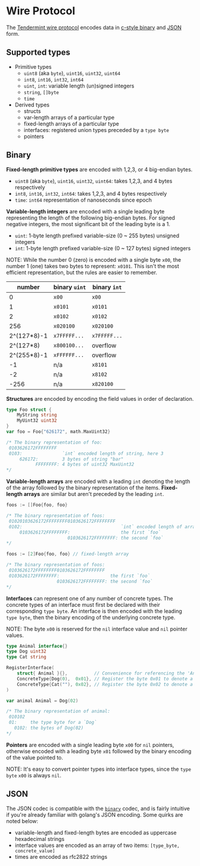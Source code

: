 # Wire Protocol

The [Tendermint wire protocol](https://github.com/tendermint/go-wire) encodes data in [c-style binary](#binary) and [JSON](#json) form.

## Supported types

- Primitive types
  - `uint8` (aka `byte`), `uint16`, `uint32`, `uint64`
  - `int8`, `int16`, `int32`, `int64`
  - `uint`, `int`: variable length (un)signed integers
  - `string`, `[]byte`
  - `time`
- Derived types
  - structs
  - var-length arrays of a particular type
  - fixed-length arrays of a particular type
  - interfaces: registered union types preceded by a `type byte`
  - pointers

## Binary

**Fixed-length primitive types** are encoded with 1,2,3, or 4 big-endian bytes.
  - `uint8` (aka `byte`), `uint16`, `uint32`, `uint64`: takes 1,2,3, and 4 bytes respectively
  - `int8`, `int16`, `int32`, `int64`: takes 1,2,3, and 4 bytes respectively
  - `time`: `int64` representation of nanoseconds since epoch

**Variable-length integers** are encoded with a single leading byte representing the length of the following big-endian bytes.  For signed negative integers, the most significant bit of the leading byte is a 1.

  - `uint`: 1-byte length prefixed variable-size (0 ~ 255 bytes) unsigned integers
  - `int`: 1-byte length prefixed variable-size (0 ~ 127 bytes) signed integers

NOTE: While the number 0 (zero) is encoded with a single byte `x00`, the number 1 (one) takes two bytes to represent: `x0101`.  This isn't the most efficient representation, but the rules are easier to remember.

| number       | binary `uint` | binary `int`  |
| ------------ | ------------- | ------------- |
| 0            | `x00`         | `x00`         |
| 1            | `x0101`       | `x0101`       |
| 2            | `x0102`       | `x0102`       |
| 256          | `x020100`     | `x020100`     |
| 2^(127*8)-1  | `x7FFFFF...`  | `x7FFFFF...`  |
| 2^(127*8)    | `x800100...`  | overflow      |
| 2^(255*8)-1  | `xFFFFFF...`  | overflow      |
| -1           | n/a           | `x8101`       |
| -2           | n/a           | `x8102`       |
| -256         | n/a           | `x820100`     |

**Structures** are encoded by encoding the field values in order of declaration.

```go
type Foo struct {
    MyString string
    MyUint32 uint32
}
var foo = Foo{"626172", math.MaxUint32}

/* The binary representation of foo:
 0103626172FFFFFFFF
 0103:               `int` encoded length of string, here 3
     626172:         3 bytes of string "bar"
           FFFFFFFF: 4 bytes of uint32 MaxUint32
*/
```

**Variable-length arrays** are encoded with a leading `int` denoting the length of the array followed by the binary representation of the items.  **Fixed-length arrays** are similar but aren't preceded by the leading `int`.

```go
foos := []Foo{foo, foo}

/* The binary representation of foos:
 01020103626172FFFFFFFF0103626172FFFFFFFF
 0102:                                     `int` encoded length of array, here 2
     0103626172FFFFFFFF:                   the first `foo`
                       0103626172FFFFFFFF: the second `foo`
*/

foos := [2]Foo{foo, foo} // fixed-length array

/* The binary representation of foos:
 0103626172FFFFFFFF0103626172FFFFFFFF
 0103626172FFFFFFFF:                   the first `foo`
                   0103626172FFFFFFFF: the second `foo`
*/
```

**Interfaces** can represent one of any number of concrete types.  The concrete types of an interface must first be declared with their corresponding `type byte`.  An interface is then encoded with the leading `type byte`, then the binary encoding of the underlying concrete type.

NOTE: The byte `x00` is reserved for the `nil` interface value and `nil` pointer values.

```go
type Animal interface{}
type Dog uint32
type Cat string

RegisterInterface(
    struct{ Animal }{},          // Convenience for referencing the 'Animal' interface
    ConcreteType{Dog(0),  0x01}, // Register the byte 0x01 to denote a Dog
    ConcreteType{Cat(""), 0x02}, // Register the byte 0x02 to denote a Cat
)

var animal Animal = Dog(02)

/* The binary representation of animal:
 010102
 01:     the type byte for a `Dog`
   0102: the bytes of Dog(02)
*/
```

**Pointers** are encoded with a single leading byte `x00` for `nil` pointers, otherwise encoded with a leading byte `x01` followed by the binary encoding of the value pointed to.

NOTE: It's easy to convert pointer types into interface types, since the `type byte` `x00` is always `nil`.

## JSON

The JSON codec is compatible with the [`binary`](#binary) codec, and is fairly intuitive if you're already familiar with golang's JSON encoding.  Some quirks are noted below:

- variable-length and fixed-length bytes are encoded as uppercase hexadecimal strings
- interface values are encoded as an array of two items: `[type_byte, concrete_value]`
- times are encoded as rfc2822 strings
